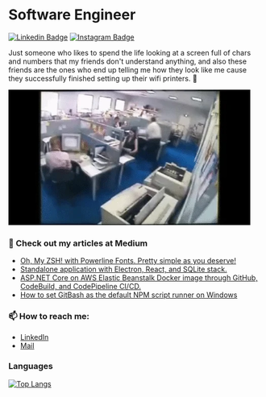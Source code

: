 # Software Engineer

[![Linkedin Badge](https://img.shields.io/badge/-LinkedIn-blue?style=flat-square&logo=Linkedin&logoColor=white&link=https://www.linkedin.com/in/fmacedoo/)](https://www.linkedin.com/in/fmacedoo/)
[![Instagram Badge](https://img.shields.io/badge/-Instagram-C13584?style=flat-square&labelColor=C13584&logo=instagram&logoColor=white&link=https://www.instagram.com/filasmassas/)](https://www.instagram.com/filasmassas/)

Just someone who likes to spend the life looking at a screen full of chars and numbers that my friends don't understand anything, and also these friends are the ones who end up telling me how they look like me cause they successfully finished setting up their wifi printers. 🤡

![Printer](giphy.webp)

### 📰 Check out my articles at Medium

- [Oh, My ZSH! with Powerline Fonts. Pretty simple as you deserve!](https://fmacedoo.medium.com/oh-my-zsh-with-powerline-fonts-pretty-simple-as-you-deserve-fbe7f6d23723)
- [Standalone application with Electron, React, and SQLite stack.](https://fmacedoo.medium.com/standalone-application-with-electron-react-and-sqlite-stack-9536a8b5a7b9)
- [ASP.NET Core on AWS Elastic Beanstalk Docker image through GitHub, CodeBuild, and CodePipeline CI/CD.](https://fmacedoo.medium.com/asp-net-core-on-aws-elastic-beanstalk-docker-image-through-github-codebuild-and-codepipeline-bfe00d8dbec6)
- [How to set GitBash as the default NPM script runner on Windows](https://fmacedoo.medium.com/how-to-set-gitbash-as-the-default-npm-script-runner-on-windows-50d6bd670715)

### 📫 How to reach me:
- [LinkedIn](https://www.linkedin.com/in/fmacedoo/)
- [Mail](mailto:fmacedoo@gmail.com)

### Languages

[![Top Langs](https://github-readme-stats.vercel.app/api/top-langs/?username=fmacedoo&layout=compact&langs_count=10&count_private=true&theme=dracula)](https://github.com/fmacedoo)
